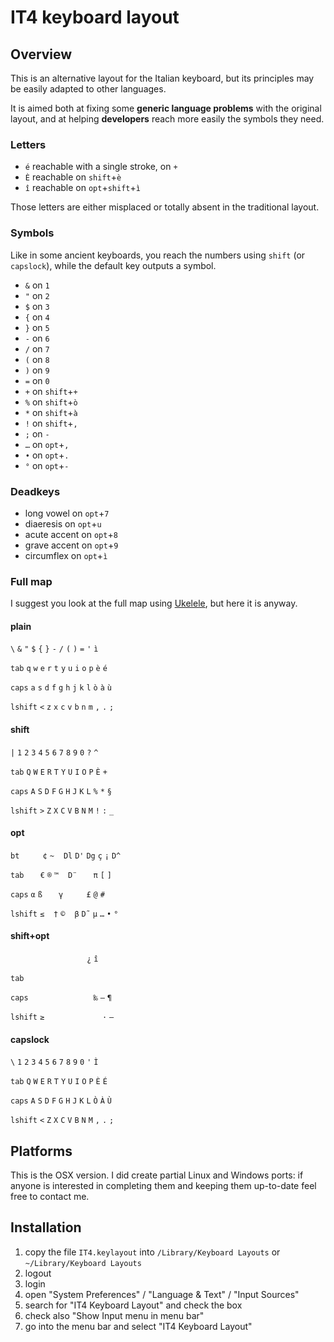 IT4 keyboard layout
===

Overview
--------

This is an alternative layout for the Italian keyboard, but its principles may be easily adapted to other languages.

It is aimed both at fixing some **generic language problems** with the original layout, and at helping **developers** reach more easily the symbols they need.

### Letters

* `é` reachable with a single stroke, on `+`
* `È` reachable on `shift`+`è`
* `î` reachable on `opt`+`shift`+`ì`

Those letters are either misplaced or totally absent in the traditional layout.

### Symbols

Like in some ancient keyboards, you reach the numbers using `shift` (or `capslock`), while the default key outputs a symbol.

* `&` on `1`
* `"` on `2`
* `$` on `3`
* `{` on `4`
* `}` on `5`
* `-` on `6`
* `/` on `7`
* `(` on `8`
* `)` on `9`
* `=` on `0`
* `+` on `shift`+`+`
* `%` on `shift`+`ò`
* `*` on `shift`+`à`
* `!` on `shift`+`,`
* `;` on `-`
* `…` on `opt`+`,`
* `•` on `opt`+`.`
* `°` on `opt`+`-`

### Deadkeys

* long vowel on `opt`+`7`
* diaeresis on `opt`+`u`
* acute accent on `opt`+`8`
* grave accent on `opt`+`9`
* circumflex on `opt`+`ì`

### Full map

I suggest you look at the full map using [Ukelele](http://scripts.sil.org/cms/scripts/page.php?site_id=nrsi&id=ukelele), but here it is anyway.

#### plain
`\` `&` `"` `$` `{` `}` `-` `/` `(` `)` `=` `'` `ì`

`tab` `q` `w` `e` `r` `t` `y` `u` `i` `o` `p` `è` `é`

`caps` `a` `s` `d` `f` `g` `h` `j` `k` `l` `ò` `à` `ù`

`lshift` `<` `z` `x` `c` `v` `b` `n` `m` `,` `.` `;`

#### shift
`|` `1` `2` `3` `4` `5` `6` `7` `8` `9` `0` `?` `^`

`tab` `Q` `W` `E` `R` `T` `Y` `U` `I` `O` `P` `È` `+`

`caps` `A` `S` `D` `F` `G` `H` `J` `K` `L` `%` `*` `§`

`lshift` `>` `Z` `X` `C` `V` `B` `N` `M` `!` `:` `_`

#### opt
`bt` ` ` ` ` ` ` `¢` `~` ` ` `Dl` `D'` `Dg` `ç` `¡` `D^`

`tab` ` ` ` ` `€` `®` `™` ` ` `D¨` ` ` ` ` `π` `[` `]`

`caps` `α` `ß` ` ` ` ` `γ` ` ` ` ` ` ` `£` `@` `#` ` `

`lshift` `≤` ` ` `†` `©` ` ` `β` `D˜` `µ` `…` `•` `°`

#### shift+opt
` ` ` ` ` ` ` ` ` ` ` ` ` ` ` ` ` ` ` ` ` ` `¿` `î`

`tab` ` ` ` ` ` ` ` ` ` ` ` ` ` ` ` ` ` ` ` ` ` ` ` `

`caps` ` ` ` ` ` ` ` ` ` ` ` ` ` ` ` ` ` ` `‰` `—` `¶`

`lshift` `≥` ` ` ` ` ` ` ` ` ` ` ` ` ` ` ` ` `·` `–`

#### capslock
`\` `1` `2` `3` `4` `5` `6` `7` `8` `9` `0` `'` `Ì`

`tab` `Q` `W` `E` `R` `T` `Y` `U` `I` `O` `P` `È` `É`

`caps` `A` `S` `D` `F` `G` `H` `J` `K` `L` `Ò` `À` `Ù`

`lshift` `<` `Z` `X` `C` `V` `B` `N` `M` `,` `.` `;`

Platforms
---------

This is the OSX version.
I did create partial Linux and Windows ports: if anyone is interested in completing them and keeping them up-to-date feel free to contact me.

Installation
------------

1. copy the file `IT4.keylayout` into `/Library/Keyboard Layouts` or `~/Library/Keyboard Layouts`
2. logout
3. login
4. open "System Preferences" / "Language & Text" / "Input Sources"
5. search for "IT4 Keyboard Layout" and check the box
6. check also "Show Input menu in menu bar"
7. go into the menu bar and select "IT4 Keyboard Layout"

